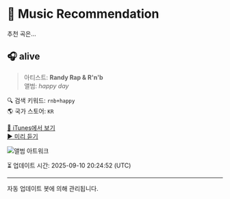 
# 🎵 Music Recommendation

추천 곡은...

## 🎧 alive  
> 아티스트: **Randy Rap & R'n'b**  
> 앨범: _happy day_  

🔍 검색 키워드: `rnb+happy`  
🌎 국가 스토어: `KR`

[🔗 iTunes에서 보기](https://music.apple.com/kr/album/alive/1808812330?i=1808812749&uo=4)  
[▶️ 미리 듣기](https://audio-ssl.itunes.apple.com/itunes-assets/AudioPreview211/v4/d6/96/f8/d696f8bb-24ac-b05f-ddcc-a184076a3e26/mzaf_5312452930240075909.plus.aac.p.m4a)

![앨범 아트워크](https://is1-ssl.mzstatic.com/image/thumb/Music221/v4/44/dc/f1/44dcf1bc-214c-0c9e-4ad5-05bb959806a4/199350234293.jpg/100x100bb.jpg)

⏳ 업데이트 시간: 2025-09-10 20:24:52 (UTC)

---
자동 업데이트 봇에 의해 관리됩니다.
